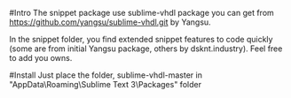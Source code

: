 #Intro
The snippet package use sublime-vhdl package you can get from https://github.com/yangsu/sublime-vhdl.git by Yangsu.

In the snippet folder, you find extended snippet features to code quickly (some are from initial Yangsu package, others by dsknt.industry). Feel free to add you owns.

#Install
Just place the folder, sublime-vhdl-master in "AppData\Roaming\Sublime Text 3\Packages" folder
